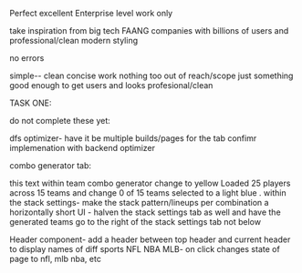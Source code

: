 Perfect excellent Enterprise level work only

take inspiration from big tech FAANG companies with billions of users and professional/clean modern styling 

no errors

simple-- clean concise work nothing too out of reach/scope just something good enough to get users and looks profesional/clean



TASK ONE: 



do not complete these yet: 

dfs optimizer- have it be multiple builds/pages for the tab 
confimr implemenation with backend optimizer

combo generator tab:

this text within team combo generator change to yellow Loaded 25 players across 15 teams and 
change 0 of 15 teams selected to a light blue .
 within the stack settings- make the stack pattern/lineups per combination  a horizontally short UI - halven the stack settings tab as well and 
 have the generated teams go to the right of the stack settings tab not below 


 Header component-
 add a header between top header and current header to display names of diff sports NFL NBA MLB- on click changes state of page to nfl, mlb nba, etc
